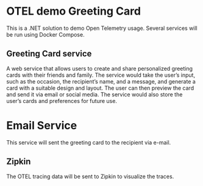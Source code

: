 # OTEL demo Greeting Card

This is a .NET solution to demo Open Telemetry usage.
Several services will be run using Docker Compose.

## Greeting Card service
A web service that allows users to create and share personalized greeting cards with their friends and family. The service would take the user’s input, such as the occasion, the recipient’s name, and a message, and generate a card with a suitable design and layout. The user can then preview the card and send it via email or social media. The service would also store the user’s cards and preferences for future use.

# Email Service
This service will sent the greeting card to the recipient via e-mail.

## Zipkin
The OTEL tracing data will be sent to Zipkin to visualize the traces.
